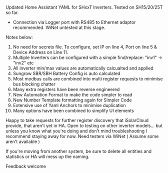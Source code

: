 Updated Home Assistant YAML for SHxxT Inverters. Tested on SH15/20/25T so far.
- Connection via Logger port with RS485 to Ethernet adaptor recommended. WiNet untested at this stage.

Notes below:
1) No need for secrets file. To configure, set IP on line 4, Port on line 5 & Device Address on Line 11.
2) Multiple Inverters can be configured with a simple find/replace: "inv1" -> "inv2" etc
3) All inverter min/max values are automatically calcualted and applied
4) Sungrow SBR/SBH Battery Config is auto calculated
5) Most modbus calls are combined into multi register requests to minimise bus blocking chatter
6) Many extra registers have been reverse engineered
7) New Automation Format to make the code simpler to read
8) New Number Template formatting again for Simpler Code
9) Extensive use of Yaml Anchors to minimise duplication
10) Many options have been combined to simplify UI elements

Happy to take requests for further register discovery that iSolarCloud provide, that aren't yet in HA.
Open to testing on other inverter models... but unless you know what you're doing and don't mind troubleshooting I recommend staying away for now.
Need testers via WiNet ( Assume some aren't available )

If you're moving from another system, be sure to delete all entities and statistics or HA will mess up the naming.

Feedback welcome
